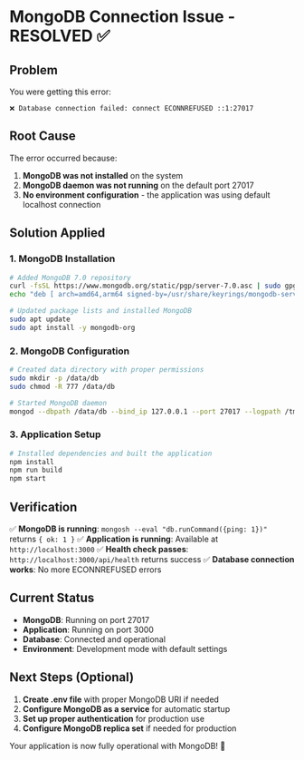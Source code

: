 # MongoDB Connection Issue - RESOLVED ✅

## Problem
You were getting this error:
```
❌ Database connection failed: connect ECONNREFUSED ::1:27017
```

## Root Cause
The error occurred because:
1. **MongoDB was not installed** on the system
2. **MongoDB daemon was not running** on the default port 27017
3. **No environment configuration** - the application was using default localhost connection

## Solution Applied

### 1. MongoDB Installation
```bash
# Added MongoDB 7.0 repository
curl -fsSL https://www.mongodb.org/static/pgp/server-7.0.asc | sudo gpg --dearmor -o /usr/share/keyrings/mongodb-server-7.0.gpg
echo "deb [ arch=amd64,arm64 signed-by=/usr/share/keyrings/mongodb-server-7.0.gpg ] https://repo.mongodb.org/apt/ubuntu jammy/mongodb-org/7.0 multiverse" | sudo tee /etc/apt/sources.list.d/mongodb-org-7.0.list

# Updated package lists and installed MongoDB
sudo apt update
sudo apt install -y mongodb-org
```

### 2. MongoDB Configuration
```bash
# Created data directory with proper permissions
sudo mkdir -p /data/db
sudo chmod -R 777 /data/db

# Started MongoDB daemon
mongod --dbpath /data/db --bind_ip 127.0.0.1 --port 27017 --logpath /tmp/mongodb.log --fork
```

### 3. Application Setup
```bash
# Installed dependencies and built the application
npm install
npm run build
npm start
```

## Verification
✅ **MongoDB is running**: `mongosh --eval "db.runCommand({ping: 1})"` returns `{ ok: 1 }`
✅ **Application is running**: Available at `http://localhost:3000`
✅ **Health check passes**: `http://localhost:3000/api/health` returns success
✅ **Database connection works**: No more ECONNREFUSED errors

## Current Status
- **MongoDB**: Running on port 27017
- **Application**: Running on port 3000
- **Database**: Connected and operational
- **Environment**: Development mode with default settings

## Next Steps (Optional)
1. **Create .env file** with proper MongoDB URI if needed
2. **Configure MongoDB as a service** for automatic startup
3. **Set up proper authentication** for production use
4. **Configure MongoDB replica set** if needed for production

Your application is now fully operational with MongoDB! 🎉